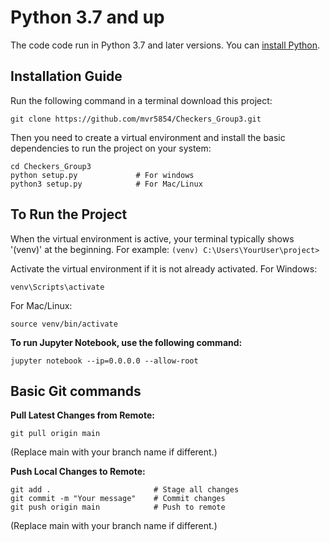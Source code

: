 # Python 3.7 and up
The code code run in Python 3.7 and later versions. You can [install Python](https://www.python.org/downloads).

## Installation Guide
Run the following command in a terminal download this project:
```
git clone https://github.com/mvr5854/Checkers_Group3.git
```

Then you need to create a virtual environment and install the basic dependencies to run the project on your system:

```
cd Checkers_Group3
python setup.py             # For windows
python3 setup.py            # For Mac/Linux
```

## To Run the Project
When the virtual environment is active, your terminal typically shows '(venv)' at the beginning.
For example: `(venv) C:\Users\YourUser\project>`

Activate the virtual environment if it is not already activated.
For Windows: 
```
venv\Scripts\activate
```
For Mac/Linux:
```
source venv/bin/activate
```

**To run Jupyter Notebook, use the following command:**
```
jupyter notebook --ip=0.0.0.0 --allow-root
```

## Basic Git commands
**Pull Latest Changes from Remote:**

```
git pull origin main
```
(Replace main with your branch name if different.)

**Push Local Changes to Remote:**

```
git add .                       # Stage all changes
git commit -m "Your message"    # Commit changes
git push origin main            # Push to remote
```
(Replace main with your branch name if different.)

